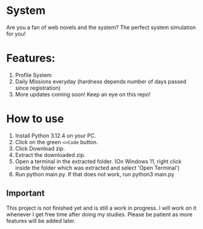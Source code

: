 # System
Are you a fan of web novels and the system? The perfect system simulation for you!

# Features:
1. Profile System
2. Daily Missions everyday (hardness depends number of days passed since registration)
3. More updates coming soon! Keep an eye on this repo!

# How to use
1. Install Python 3.12.4 on your PC.
2. Click on the green `<>Code` button.
3. Click Download zip.
4. Extract the downloaded zip.
5. Open a terminal in the extracted folder. (On Windows 11, right click inside the folder which was extracted and select 'Open Terminal')
6. Run python main.py. If that does not work, run python3 main.py

## Important
This project is not finished yet and is still a work in progress. I will work on it whenever I get free time after doing my studies. Please be patient as more features will be added later.
